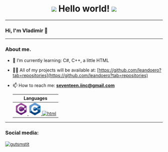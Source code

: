 ### <h1 align="center"><img src="https://github.com/TheDudeThatCode/TheDudeThatCode/blob/master/Assets/Hi.gif" width="29px"> Hello world!&nbsp;<img src="https://github.com/TheDudeThatCode/TheDudeThatCode/blob/master/Assets/Earth.gif" width="24px"></h1>
-----
### Hi, I'm Vladimir 🦦
-----
### About me.
- 🌱 I’m currently learning: C#, C++, a little HTML

- 👨‍💻 All of my projects will be available at: [https://github.com/leandoero?tab=repositories](https://github.com/leandoero?tab=repositories)

- 📫 How to reach me: **seventeen.iinc@gmail.com**
  
  | Languages |
  | :---: |
  |</a> <a href="https://www.w3schools.com/cs/" target="_blank" rel="noreferrer"> <img src="https://raw.githubusercontent.com/devicons/devicon/master/icons/csharp/csharp-original.svg" alt="csharp" width="40" height="40"/> </a> <a href="https://www.w3schools.com/cpp/" target="_blank" rel="noreferrer"> <img src="https://raw.githubusercontent.com/devicons/devicon/master/icons/cplusplus/cplusplus-original.svg" alt="cplusplus" width="40" height="40"/> </a> <a href="https://www.w3schools.com/html/" target="_blank" rel="noreferrer"> <img src="https://w7.pngwing.com/pngs/147/317/png-transparent-html-computer-icons-web-development-bootstrap-world-wide-web-text-trademark-orange.png" alt="html" width="40" height="40"/>|
-----
<h3 align="left">Social media:</h3>
<p align="left">
<a href="https://t.me/gutsmstit" target="blank"><img align="center" src="https://cdn.worldvectorlogo.com/logos/telegram-1.svg" alt="gutsmstit" height="30" width="40" /></a>
